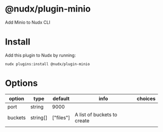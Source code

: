 @nudx/plugin-minio
=================

Add Minio to Nudx CLI

# Install

Add this plugin to Nudx by running:

```
nudx plugins:install @nudx/plugin-minio
```

# Options

| option  | type     | default   | info                        | choices |
|---------|----------|-----------|-----------------------------|---------|
| port    | string   | 9000      |                             |         |
| buckets | string[] | ["files"] | A list of buckets to create |         |
|         |          |           |                             |         |
